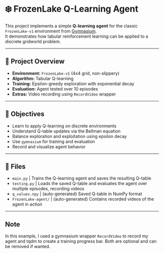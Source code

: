 # ❄️ FrozenLake Q-Learning Agent

This project implements a simple **Q-learning agent** for the classic `FrozenLake-v1` environment from [Gymnasium](https://gymnasium.farama.org/).  
It demonstrates how tabular reinforcement learning can be applied to a discrete gridworld problem.

---

## 📌 Project Overview

- **Environment:** `FrozenLake-v1` (4x4 grid, non-slippery)
- **Algorithm:** Tabular Q-learning
- **Training:** Epsilon-greedy exploration with exponential decay
- **Evaluation:** Agent tested over 10 episodes
- **Extras:** Video recording using `RecordVideo` wrapper

---

## 🎯 Objectives

- Learn to apply Q-learning on discrete environments
- Understand Q-table updates via the Bellman equation
- Balance exploration and exploitation using epsilon decay
- Use `gymnasium` for training and evaluation
- Record and visualize agent behavior

---

## 📁 Files

 - `main.py`    | Trains the Q-learning agent and saves the resulting Q-table 
 - `testing.py` | Loads the saved Q-table and evaluates the agent over multiple episodes, recording videos 
 - `q_values.npy` | (auto-generated) Saved Q-table in NumPy format 
 - `FrozenLake-agent/` | (auto-generated) Contains recorded videos of the agent in action 

---

## Note

 In this example, I used a gymnasium wrapper `RecordVideo` to record my agent and tqdm to create a training progress bar.
 Both are optional and can be removed if wanted.
